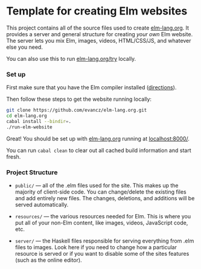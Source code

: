 # Template for creating Elm websites

This project contains all of the source files used to create
[elm-lang.org](http://elm-lang.org/). It provides a server and general
structure for creating *your own* Elm website. The server lets you mix
Elm, images, videos, HTML/CSS/JS, and whatever else you need.

You can also use this to run [elm-lang.org/try](http://elm-lang.org/try) locally.

### Set up

First make sure that you have the Elm compiler installed
([directions](https://github.com/evancz/Elm#elm)).

Then follow these steps to get the website running locally:

```bash
git clone https://github.com/evancz/elm-lang.org.git
cd elm-lang.org
cabal install --bindir=.
./run-elm-website
```

Great! You should be set up with [elm-lang.org](http://elm-lang.org/) running at
[localhost:8000/](http://localhost:8000/).

You can run `cabal clean` to clear out all cached build information and start fresh.

### Project Structure

- `public/` &mdash; all of the .elm files used for the site. This makes up the
  majority of client-side code.  You can change/delete the existing files and
  add entirely new files. The changes, deletions, and additions will be served
  automatically.

- `resources/` &mdash; the various resources needed for Elm. This is where you
  put all of your non-Elm content, like images, videos, JavaScript code, etc.

- `server/` &mdash; the Haskell files responsible for serving everything from
  .elm files to images. Look here if you need to change how a particular
  resource is served or if you want to disable some of the sites features (such
  as the online editor).
